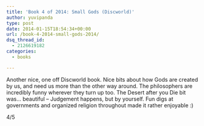 ```yaml
---
title: 'Book 4 of 2014: Small Gods (Discworld)'
author: yuvipanda
type: post
date: 2014-01-15T18:54:34+00:00
url: /book-4-2014-small-gods-2014/
dsq_thread_id:
  - 2126619182
categories:
  - books

---
```

Another nice, one off Discworld book. Nice bits about how Gods are created by us, and need us more than the other way around. The philosophers are incredibly funny wherever they turn up too. The Desert after you Die bit was&#8230; beautiful &#8211; Judgement happens, but by yourself. Fun digs at governments and organized religion throughout made it rather enjoyable :)

4/5